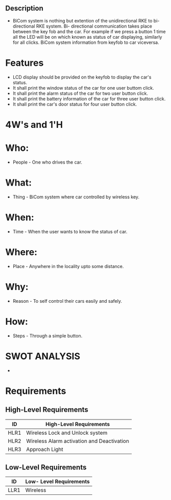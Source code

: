 ##  Description
- BiCom system is nothing but extention of the unidirectional RKE to bi-directional RKE system. Bi- directional communication takes place between the key fob and the car. For example if we press a button 1 time all the LED will be on which known as status of car displaying, similarly for all clicks. BiCom system information from keyfob to car viceversa.
# Features
- LCD display should be provided on the keyfob to display the car's status.
- It shall print the window status of the car for one user buttom click.
- It shall print the alarm status of the car for two user button click.
- It shall print the battery information of the car for three user button click.
- It shall print the car's door status for four user button click. 
# 4W's and 1'H
# Who:
- People - One who drives the car.
# What:
- Thing - BiCom system where car controlled by wireless key.
# When:
- Time - When the user wants to know the status of car.
# Where:
- Place - Anywhere in the locality upto some distance.
# Why:
- Reason - To self control their cars easily and safely.
# How:
- Steps - Through a simple button.
# SWOT ANALYSIS
- 

#  Requirements
## High-Level Requirements
| ID | High-Level Requirements |
| -------- | -------------- |
| HLR1 | Wireless Lock and Unlock system |
| HLR2 |  Wireless Alarm activation and Deactivation |
| HLR3 |  Approach Light |


## Low-Level Requirements
| ID | Low- Level Requirements |
| -------- | ------------ |
| LLR1 | Wireless 
